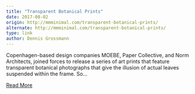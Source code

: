 ```yaml
---
title: "Transparent Botanical Prints"
date: 2017-08-02
origin: http://mmminimal.com/transparent-botanical-prints/
alternate: http://mmminimal.com/transparent-botanical-prints/
type: link
author: Dennis Grossmann
---
```


Copenhagen-based design companies MOEBE, Paper Collective, and Norm Architects, joined forces to release a series of art prints that feature transparent botanical photographs that give the illusion of actual leaves suspended within the frame. So...

[Read More](http://mmminimal.com/transparent-botanical-prints/)

